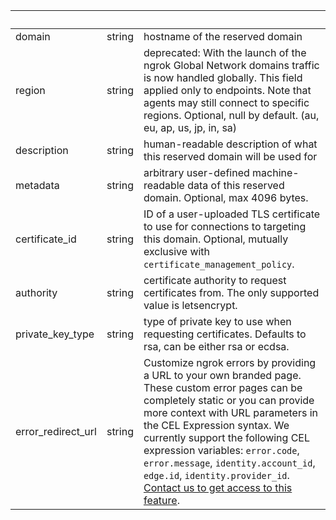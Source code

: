 <!-- Code generated for API Clients. DO NOT EDIT. -->

| &nbsp;             | &nbsp; | &nbsp;                                                                                                                                                                                                                                                                                                                                                                                                                                                                  |
| ------------------ | ------ | ----------------------------------------------------------------------------------------------------------------------------------------------------------------------------------------------------------------------------------------------------------------------------------------------------------------------------------------------------------------------------------------------------------------------------------------------------------------------- |
| domain             | string | hostname of the reserved domain                                                                                                                                                                                                                                                                                                                                                                                                                                         |
| region             | string | deprecated: With the launch of the ngrok Global Network domains traffic is now handled globally. This field applied only to endpoints. Note that agents may still connect to specific regions. Optional, null by default. (au, eu, ap, us, jp, in, sa)                                                                                                                                                                                                                  |
| description        | string | human-readable description of what this reserved domain will be used for                                                                                                                                                                                                                                                                                                                                                                                                |
| metadata           | string | arbitrary user-defined machine-readable data of this reserved domain. Optional, max 4096 bytes.                                                                                                                                                                                                                                                                                                                                                                         |
| certificate_id     | string | ID of a user-uploaded TLS certificate to use for connections to targeting this domain. Optional, mutually exclusive with `certificate_management_policy`.                                                                                                                                                                                                                                                                                                               |
| authority          | string | certificate authority to request certificates from. The only supported value is letsencrypt.                                                                                                                                                                                                                                                                                                                                                                            |
| private_key_type   | string | type of private key to use when requesting certificates. Defaults to rsa, can be either rsa or ecdsa.                                                                                                                                                                                                                                                                                                                                                                   |
| error_redirect_url | string | Customize ngrok errors by providing a URL to your own branded page. These custom error pages can be completely static or you can provide more context with URL parameters in the CEL Expression syntax. We currently support the following CEL expression variables: `error.code`, `error.message`, `identity.account_id`, `edge.id`, `identity.provider_id`. [Contact us to get access to this feature](https://ngrok.com/enterprise/contact?ref=pricing-prod-custom). |
